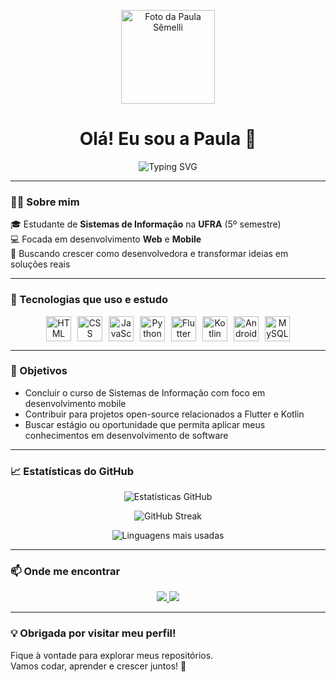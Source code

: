 <p align="center">
  <img src="https://github.com/semellicodes.png" width="150" alt="Foto da Paula Sêmelli"/>
</p>

<h1 align="center">Olá! Eu sou a Paula 👋</h1>

<p align="center">
  <img src="https://readme-typing-svg.herokuapp.com?font=Fira+Code&duration=3000&pause=1000&color=00BFFF&center=true&vCenter=true&width=435&lines=Desenvolvedora+Web+e+Mobile;Estudante+de+SI+na+UFRA;Apaixonada+por+tecnologia;e+aprendizado" alt="Typing SVG" />
</p>


---

### 👩‍💻 Sobre mim

🎓 Estudante de **Sistemas de Informação** na **UFRA** (5º semestre)  
💻 Focada em desenvolvimento **Web** e **Mobile**  
🚀 Buscando crescer como desenvolvedora e transformar ideias em soluções reais  

---

### 🧠 Tecnologias que uso e estudo

<div align="center" style="display: flex; flex-wrap: wrap; gap: 10px; justify-content: center;">
  <img src="https://cdn.jsdelivr.net/gh/devicons/devicon/icons/html5/html5-original.svg" width="40" alt="HTML" />
  <img src="https://cdn.jsdelivr.net/gh/devicons/devicon/icons/css3/css3-original.svg" width="40" alt="CSS" />
  <img src="https://cdn.jsdelivr.net/gh/devicons/devicon/icons/javascript/javascript-original.svg" width="40" alt="JavaScript" />
  <img src="https://cdn.jsdelivr.net/gh/devicons/devicon/icons/python/python-original.svg" width="40" alt="Python" />
  <img src="https://cdn.jsdelivr.net/gh/devicons/devicon/icons/flutter/flutter-original.svg" width="40" alt="Flutter" />
  <img src="https://cdn.jsdelivr.net/gh/devicons/devicon/icons/kotlin/kotlin-original.svg" width="40" alt="Kotlin" />
  <img src="https://cdn.jsdelivr.net/gh/devicons/devicon/icons/android/android-original.svg" width="40" alt="Android" />
  <img src="https://cdn.jsdelivr.net/gh/devicons/devicon/icons/mysql/mysql-original.svg" width="40" alt="MySQL" />
</div>

---

### 🎯 Objetivos

- Concluir o curso de Sistemas de Informação com foco em desenvolvimento mobile  
- Contribuir para projetos open-source relacionados a Flutter e Kotlin  
- Buscar estágio ou oportunidade que permita aplicar meus conhecimentos em desenvolvimento de software  

---

### 📈 Estatísticas do GitHub

<p align="center">
  <img src="https://github-readme-stats.vercel.app/api?username=semellicodes&show_icons=true&theme=dracula&locale=pt-br" alt="Estatísticas GitHub" />
</p>

<p align="center">
  <img src="https://github-readme-streak-stats.herokuapp.com/?user=semellicodes&theme=dracula" alt="GitHub Streak" />
</p>

<p align="center">
  <img src="https://github-readme-stats.vercel.app/api/top-langs/?username=semellicodes&layout=compact&theme=dracula" alt="Linguagens mais usadas" />
</p>

---

### 📫 Onde me encontrar

<p align="center">
  <a href="https://www.linkedin.com/in/paulasemelli/" target="_blank">
    <img src="https://img.shields.io/badge/-LinkedIn-blue?style=for-the-badge&logo=linkedin&logoColor=white" />
  </a>
  <a href="mailto:paulasemelli@gmail.com">
    <img src="https://img.shields.io/badge/-Gmail-red?style=for-the-badge&logo=gmail&logoColor=white" />
  </a>
</p>

---

### 💡 Obrigada por visitar meu perfil!

Fique à vontade para explorar meus repositórios.  
Vamos codar, aprender e crescer juntos! 🚀
